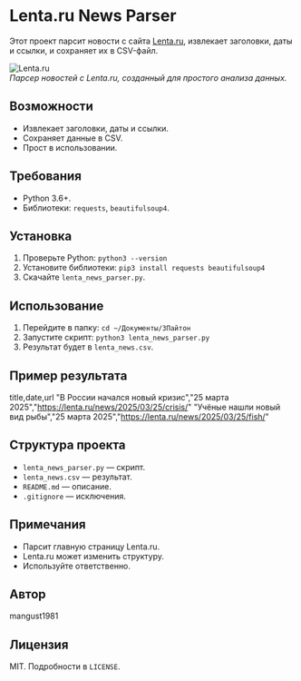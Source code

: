 # Lenta.ru News Parser

Этот проект парсит новости с сайта [Lenta.ru](https://lenta.ru), извлекает заголовки, даты и ссылки, и сохраняет их в CSV-файл.

![Lenta.ru](https://lenta.ru/favicon.ico)  
*Парсер новостей с Lenta.ru, созданный для простого анализа данных.*

## Возможности
- Извлекает заголовки, даты и ссылки.
- Сохраняет данные в CSV.
- Прост в использовании.

## Требования
- Python 3.6+.
- Библиотеки: `requests`, `beautifulsoup4`.

## Установка
1. Проверьте Python: `python3 --version`
2. Установите библиотеки: `pip3 install requests beautifulsoup4`
3. Скачайте `lenta_news_parser.py`.

## Использование
1. Перейдите в папку: `cd ~/Документы/3Пайтон`
2. Запустите скрипт: `python3 lenta_news_parser.py`
3. Результат будет в `lenta_news.csv`.

## Пример результата
title,date,url
"В России начался новый кризис","25 марта 2025","https://lenta.ru/news/2025/03/25/crisis/"
"Учёные нашли новый вид рыбы","25 марта 2025","https://lenta.ru/news/2025/03/25/fish/"

## Структура проекта
- `lenta_news_parser.py` — скрипт.
- `lenta_news.csv` — результат.
- `README.md` — описание.
- `.gitignore` — исключения.

## Примечания
- Парсит главную страницу Lenta.ru.
- Lenta.ru может изменить структуру.
- Используйте ответственно.

## Автор
mangust1981

## Лицензия
MIT. Подробности в `LICENSE`. 
